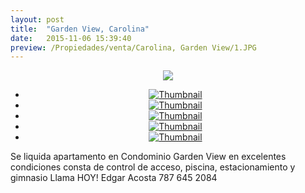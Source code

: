 ```yaml
---
layout: post
title:  "Garden View, Carolina"
date:   2015-11-06 15:39:40
preview: /Propiedades/venta/Carolina, Garden View/1.JPG
---
```


<center>
	<div class="mainImg">
		<img src="/Edweb/Propiedades/venta/Carolina, Garden View/1.JPG" class="custom">
	</div>
	<!--aqui comienza las fotos pequeñas -->
	<ul class="thumbnails">
	  <li>
	    <a href="/Edweb/Propiedades/venta/Carolina, Garden View/1.JPG">
	      <img class="tumbnails" src="/Edweb/Propiedades/venta/Carolina, Garden View/1.JPG" alt="Thumbnail">
	    </a>
	  </li>
	  <li>
	    <a href="/Edweb/Propiedades/venta/Carolina, Garden View/2.JPG">
	      <img class="tumbnails" src="/Edweb/Propiedades/venta/Carolina, Garden View/2.JPG" alt="Thumbnail">
	    </a>
	  </li>
	  <li>
	    <a href="/Edweb/Propiedades/venta/Carolina, Garden View/3.JPG">
	      <img class="tumbnails" src="/Edweb/Propiedades/venta/Carolina, Garden View/3.JPG" alt="Thumbnail">
	    </a>
	  </li>
	  <li>
	    <a href="/Edweb/Propiedades/venta/Carolina, Garden View/4.JPG">
	      <img class="tumbnails" src="/Edweb/Propiedades/venta/Carolina, Garden View/4.JPG" alt="Thumbnail">
	    </a>
	  </li>
	  <li>
	    <a href="/Edweb/Propiedades/venta/Carolina, Garden View/5.JPG">
	      <img class="tumbnails" src="/Edweb/Propiedades/venta/Carolina, Garden View/5.JPG" alt="Thumbnail">
	    </a>
	  </li>
	</ul>
	<script src="https://ajax.googleapis.com/ajax/libs/jquery/1.9.1/jquery.min.js"></script>
	<script type="text/javascript" src="/Edweb/js/jquery.simpleGal.js"></script>
	<script>
		$(document).ready(function () {
			$('.thumbnails').simpleGal({
				mainImage: '.custom'
			});
		});
	</script>
</center>

Se liquida apartamento en Condominio Garden View en excelentes condiciones consta de control de acceso, piscina, estacionamiento y gimnasio Llama HOY! Edgar Acosta 787 645 2084
